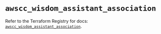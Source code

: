# `awscc_wisdom_assistant_association`

Refer to the Terraform Registry for docs: [`awscc_wisdom_assistant_association`](https://registry.terraform.io/providers/hashicorp/awscc/0.70.0/docs/resources/wisdom_assistant_association).
